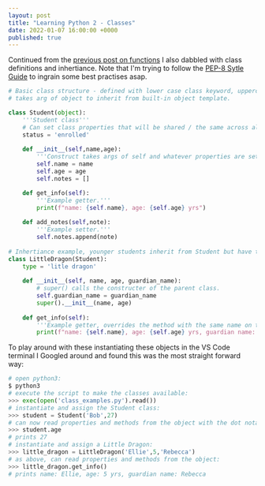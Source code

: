 ```yaml
---
layout: post
title: "Learning Python 2 - Classes"
date: 2022-01-07 16:00:00 +0000
published: true
---
```


Continued from the [previous post on functions](/2022/01/07/learning-python-1-functions.html) I also dabbled with class definitions and inhertiance. Note that I'm trying to follow the [PEP-8 Sytle Guide](https://www.python.org/dev/peps/pep-0008/) to ingrain some best practises asap.

```python
# Basic class structure - defined with lower case class keyword, uppercase class name,
# takes arg of object to inherit from built-in object template.

class Student(object):
    '''Student class'''
    # Can set class properties that will be shared / the same across all instances.
    status = 'enrolled'
    
    def __init__(self,name,age):
        '''Construct takes args of self and whatever properties are set on instantiation.'''
        self.name = name
        self.age = age
        self.notes = []

    def get_info(self):
        '''Example getter.'''
        print(f"name: {self.name}, age: {self.age} yrs")
        
    def add_notes(self,note):
        '''Example setter.'''
        self.notes.append(note)
        
# Inhertiance example, younger students inherit from Student but have their own methods / properties.
class LittleDragon(Student):
    type = 'litle dragon'
    
    def __init__(self, name, age, guardian_name):
        # super() calls the constructer of the parent class.
        self.guardian_name = guardian_name
        super().__init__(name, age) 
        
    def get_info(self):
        '''Example getter, overrides the method with the same name on the parent.'''
        print(f"name: {self.name}, age: {self.age} yrs, guardian name: {self.guardian_name}")
```

To play around with these instantiating these objects in the VS Code terminal I Googled around and found this was the most straight forward way:

```python
# open python3:
$ python3
# execute the script to make the classes available:
>>> exec(open('class_examples.py').read())
# instantiate and assign the Student class:
>>> student = Student('Bob',27)
# can now read properties and methods from the object with the dot notation syntax:
>>> student.age
# prints 27
# instantiate and assign a Little Dragon:
>>> little_dragon = LittleDragon('Ellie',5,'Rebecca')
# as above, can read properties and methods from the object:
>>> little_dragon.get_info()
# prints name: Ellie, age: 5 yrs, guardian name: Rebecca
```